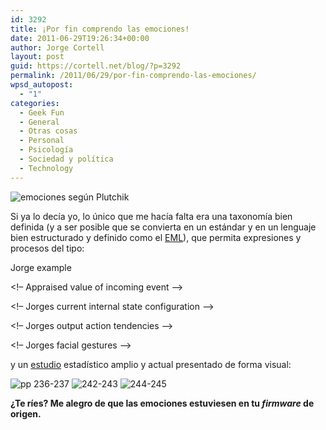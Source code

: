 ```yaml
---
id: 3292
title: ¡Por fin comprendo las emociones!
date: 2011-06-29T19:26:34+00:00
author: Jorge Cortell
layout: post
guid: https://cortell.net/blog/?p=3292
permalink: /2011/06/29/por-fin-comprendo-las-emociones/
wpsd_autopost:
  - "1"
categories:
  - Geek Fun
  - General
  - Otras cosas
  - Personal
  - Psicología
  - Sociedad y polí­tica
  - Technology
---
```

<img class="aligncenter" src="https://farm6.static.flickr.com/5139/5468624509_125233a614.jpg" alt="emociones según Plutchik" />

Si ya lo decía yo, lo único que me hacía falta era una taxonomía bien definida (y a ser posible que se convierta en un estándar y en un lenguaje bien estructurado y definido como el [EML](https://www.w3.org/2005/Incubator/emotion/XGR-emotionml-20081120/)), que permita expresiones y procesos del tipo:

<emotionml xmlns=“https://www.w3.org/2011/06/emotionml”>
  
<metadata>
  
<name>Jorge example</name>
  
</metadata>

<!– Appraised value of incoming event –>
  
<emotion>
  
<modality mode="senses"/>
  
<appraisals set="scherer\_appraisals\_checks">
  
<novelty value="0.8" confidence="0.4"/>
  
<intrinsic-pleasantness value="-0.5" confidence="0.8"/>
  
</appraisals>
  
</emotion>

<!– Jorges current internal state configuration –>
  
<emotion>
  
<modality mode="internal"/>
  
<dimensions set="arousal\_valence\_potency">
  
<arousal value="0.3"/>
  
<valence value="0.9"/>
  
<potency value="0.8"/>
  
</dimensions>
  
</emotion>

<!– Jorges output action tendencies –>
  
<emotion>
  
<modality mode="body"/>
  
<action-tendencies set="myActionTendencies">
  
<charge-energy value="0.9"/>
  
<seek-shelter value="0.7"/>
  
<pickup-object value="-0.2"/>
  
</action-tendencies>
  
</emotion>

<!– Jorges facial gestures –>
  
<emotion>
  
<modality mode="face"/>
  
<category set="ekman_universal" name="joy"/>
  
<link role="expressedBy" start="0" end="5s" uri="smile.xml"/>
  
</emotion>
  
</emotionml>

y un [estudio](https://wefeelfine.org/book/) estadístico amplio y actual presentado de forma visual:

<img class="aligncenter" src="https://wefeelfine.org/book/pages/236-237.jpg" alt="pp 236-237" />
  
<img class="aligncenter" src="https://wefeelfine.org/book/pages/242-243.jpg" alt="242-243" />
  
<img class="aligncenter" src="https://wefeelfine.org/book/pages/244-245.jpg" alt="244-245" />

**¿Te ríes? Me alegro de que las emociones estuviesen en tu _firmware_ de origen.**